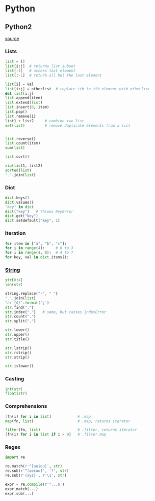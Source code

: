 # Python

## Python2

[source](https://devhints.io/python)

### Lists

```python
list = []
list[i:j]  # returns list subset
list[-1]   # access last element
list[:-1]  # return all but the last element

list[i] = val
list[i:j] = otherlist  # replace ith to jth element with otherlist
del list[i:j]
list.append(item)
list.extend(list)
list.insert(0, item)
list.pop()
list.remove(i)
list1 + list2     # combine two list
set(list)         # remove duplicate elements from a list


list.reverse()
list.count(item)
sum(list)

list.sort()

zip(list1, list2)
sorted(list)
",".join(list)
```

### Dict

```python
dict.keys()
dict.values()
"key" in dict
dict["key"]   # throws KeyError
dict.get("key")
dict.setdefault("key", 1)
```

### Iteration

```python
for item in ["a", "b", "c"]:
for i in range(4):     # 0 to 3
for i in range(4, 8):  # 4 to 7
for key, val in dict.items():
```

### [String](https://docs.python.org/2/library/stdtypes.html#string-methods)

```python
str[0:4]
len(str)

string.replace("-", " ")
",".join(list)
"hi {0}".format('j')
str.find(",")
str.index(",")   # same, but raises IndexError
str.count(",")
str.split(",")

str.lower()
str.upper()
str.title()

str.lstrip()
str.rstrip()
str.strip()

str.islower()
```

### Casting

```python
int(str)
float(str)
```

### Comprehensions

```python
[fn(i) for i in list]            # .map
map(fn, list)                    # .map, returns iterator

filter(fn, list)                 # .filter, returns iterator
[fn(i) for i in list if i > 0]   # .filter.map
```

### Regex

```python
import re

re.match(r'^[aeiou]', str)
re.sub(r'^[aeiou]', '?', str)
re.sub(r'(xyz)', r'\1', str)

expr = re.compile(r'^...$')
expr.match(...)
expr.sub(...)
```
